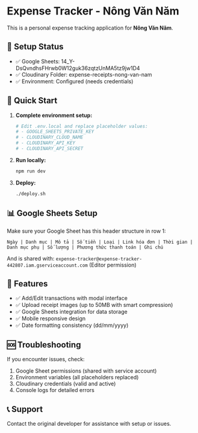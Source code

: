 # Expense Tracker - Nông Văn Năm

This is a personal expense tracking application for **Nông Văn Năm**.

## 🔧 Setup Status
- ✅ Google Sheets: 14_Y-DsQvndhsFHrwb0W12guk36zqtzUnMA5tz9jw1D4
- ✅ Cloudinary Folder: expense-receipts-nong-van-nam
- ✅ Environment: Configured (needs credentials)

## 🚀 Quick Start

1. **Complete environment setup:**
   ```bash
   # Edit .env.local and replace placeholder values:
   # - GOOGLE_SHEETS_PRIVATE_KEY
   # - CLOUDINARY_CLOUD_NAME
   # - CLOUDINARY_API_KEY  
   # - CLOUDINARY_API_SECRET
   ```

2. **Run locally:**
   ```bash
   npm run dev
   ```

3. **Deploy:**
   ```bash
   ./deploy.sh
   ```

## 📊 Google Sheets Setup

Make sure your Google Sheet has this header structure in row 1:
```
Ngày | Danh mục | Mô tả | Số tiền | Loại | Link hóa đơn | Thời gian | Danh mục phụ | Số lượng | Phương thức thanh toán | Ghi chú
```

And is shared with: `expense-tracker@expense-tracker-442807.iam.gserviceaccount.com` (Editor permission)

## 🎯 Features
- ✅ Add/Edit transactions with modal interface
- ✅ Upload receipt images (up to 50MB with smart compression)
- ✅ Google Sheets integration for data storage
- ✅ Mobile responsive design
- ✅ Date formatting consistency (dd/mm/yyyy)

## 🆘 Troubleshooting
If you encounter issues, check:
1. Google Sheet permissions (shared with service account)
2. Environment variables (all placeholders replaced)
3. Cloudinary credentials (valid and active)
4. Console logs for detailed errors

## 📞 Support
Contact the original developer for assistance with setup or issues.
